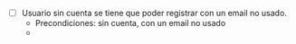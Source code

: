 - [ ] Usuario sin cuenta se tiene que poder registrar con un email no usado.
  - Precondiciones: sin cuenta, con un email no usado
  -

